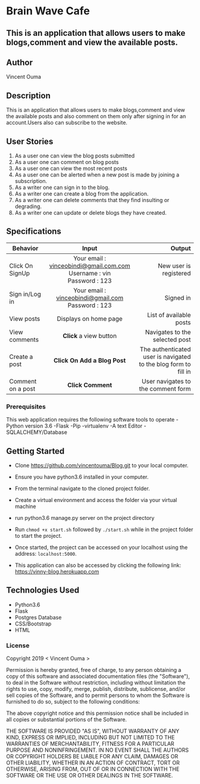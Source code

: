# Brain Wave Cafe
## This is an application that allows users to make blogs,comment and view the  available posts.


## Author
Vincent Ouma

## Description
This is an application that allows users to make blogs,comment and view the  available posts and also comment on them only after signing in for an account.Users also can subscribe to the website.

## User Stories
1. As a user one can view the blog posts submitted
2. As a user one can comment on blog posts
3. As a user one can view the most recent posts
4. As a user one can be alerted when a new post is made by joining a subscription.
5. As a writer one can sign in to the blog.
6. As a writer one can create a blog from the application.
7. As a writer one can delete comments that they find insulting or degrading.
8. As a writer one can update or delete blogs they have created.
## Specifications
| Behavior        | Input           | Output  |
| ------------- |:-------------:| -----:|
| Click On SignUp | Your email : vinceobindi@gmail.com.com <br> Username : vin <br> Password : 123 | New user is registered |
| Sign in/Log in | Your email : vinceobindi@gmail.com <br> Password : 123 | Signed in |
| View posts | Displays on home page | List of available posts |
| View comments | **Click** a view button | Navigates to the selected post |
| Create a post | **Click On Add a Blog Post** | The authenticated user is navigated to the blog form to fill in |
| Comment on a post | **Click Comment** | User navigates to the comment form  |

### Prerequisites
This web application requires the following software tools to operate
-Python version 3.6
-Flask
-Pip
-virtualenv
-A text  Editor
-SQLALCHEMY/Database
## Getting Started
* Clone https://github.com/vincentouma/Blog.git  to your local computer.
* Ensure you have python3.6 installed in your computer.
* From the terminal navigate to the cloned project folder.
* Create a virtual environment and access the folder via your virtual machine
 
 * run python3.6 manage.py server on the project directory
* Run ```chmod +x start.sh``` followed by ``` ./start.sh ``` while in the project folder to start the project.
* Once started, the project can be accessed on your localhost using the address: ``` localhost:5000 ```.
* This application can also be accessed by clicking the following link: https://vinny-blog.herokuapp.com 




## Technologies Used
- Python3.6
- Flask
- Postgres Database
- CSS/Bootstrap
- HTML

### License

Copyright 2019 < Vincent Ouma >

Permission is hereby granted, free of charge, to any person obtaining a copy of this software and associated documentation files (the "Software"), to deal in the Software without restriction, including without limitation the rights to use, copy, modify, merge, publish, distribute, sublicense, and/or sell copies of the Software, and to permit persons to whom the Software is furnished to do so, subject to the following conditions:

The above copyright notice and this permission notice shall be included in all copies or substantial portions of the Software.

THE SOFTWARE IS PROVIDED "AS IS", WITHOUT WARRANTY OF ANY KIND, EXPRESS OR IMPLIED, INCLUDING BUT NOT LIMITED TO THE WARRANTIES OF MERCHANTABILITY, FITNESS FOR A PARTICULAR PURPOSE AND NONINFRINGEMENT. IN NO EVENT SHALL THE AUTHORS OR COPYRIGHT HOLDERS BE LIABLE FOR ANY CLAIM, DAMAGES OR OTHER LIABILITY, WHETHER IN AN ACTION OF CONTRACT, TORT OR OTHERWISE, ARISING FROM, OUT OF OR IN CONNECTION WITH THE SOFTWARE OR THE USE OR OTHER DEALINGS IN THE SOFTWARE.

